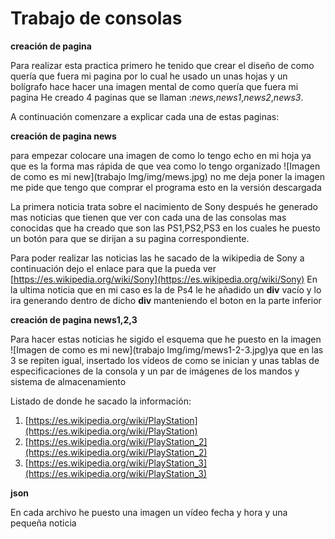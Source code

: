 # Trabajo de consolas

<b>creación de pagina</b>

Para realizar esta practica primero he tenido que crear el diseño de como quería que fuera mi pagina por lo cual he usado un unas hojas y un bolígrafo hace hacer una imagen mental de como quería que fuera mi pagina He creado 4 paginas que se llaman :<i>news</i>,<i>news1</i>,<i>news2</i>,<i>news3</i>.

A continuación comenzare a explicar cada una de estas paginas:

 

<b>creación de pagina news</b>

para empezar colocare una imagen de como lo tengo echo en mi hoja ya que es la forma mas rápida de que vea como lo tengo organizado
![Imagen de como es mi new](trabajo lmg/img/mews.jpg) no me deja poner la imagen me pide que tengo que comprar el programa esto en la versión descargada

La primera noticia trata sobre el nacimiento de Sony después he generado mas noticias que tienen que ver con cada una de las consolas mas conocidas que ha creado que son las PS1,PS2,PS3 en los cuales he puesto un botón para que se dirijan a su pagina correspondiente.

Para poder realizar las noticias las he sacado de la wikipedia de Sony a continuación dejo el enlace para que la pueda ver [https://es.wikipedia.org/wiki/Sony](https://es.wikipedia.org/wiki/Sony)
En la ultima noticia que en mi caso es la de Ps4 le he añadido un <b>div</b> vacío y lo ira generando dentro de dicho <b>div</b> manteniendo el boton en la parte inferior

 <b>creación de pagina news1,2,3</b>

Para hacer estas noticias he sigido el esquema que he puesto en la imagen ![Imagen de como es mi new](trabajo lmg/img/mews1-2-3.jpg)ya que en las 3 se repiten igual, insertado los vídeos de como se inician y unas tablas de  especificaciones de la consola y un par de imágenes de los mandos y sistema de almacenamiento

Listado de donde he sacado la información:

1. [https://es.wikipedia.org/wiki/PlayStation](https://es.wikipedia.org/wiki/PlayStation)
2. [https://es.wikipedia.org/wiki/PlayStation_2](https://es.wikipedia.org/wiki/PlayStation_2)
3. [https://es.wikipedia.org/wiki/PlayStation_3](https://es.wikipedia.org/wiki/PlayStation_3)


 <b>json</b>

En cada archivo he puesto una imagen un vídeo fecha y hora  y una pequeña noticia